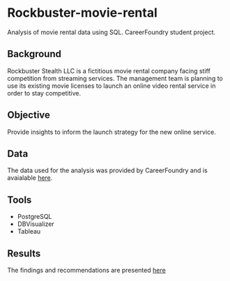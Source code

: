 # Rockbuster-movie-rental
Analysis of movie rental data using SQL. CareerFoundry student project.
## Background
Rockbuster Stealth LLC is a fictitious movie rental company facing stiff competition from streaming services. The management team is planning to use its existing movie licenses to launch an online video rental service in order to stay competitive.
## Objective
Provide insights to inform the launch strategy for the new online service.
## Data
The data used for the analysis was provided by CareerFoundry and is avaialable [here](https://drive.google.com/file/d/1hVzBWz5ORRbI37HA8p5tAiuZyMOe66yI/view).
## Tools
- PostgreSQL
- DBVisualizer
- Tableau
## Results
The findings and recommendations are presented [here](https://public.tableau.com/app/profile/fiyin4479/viz/DITask3_10-PresentingSQLResultsPresentation/Rockbuster)
